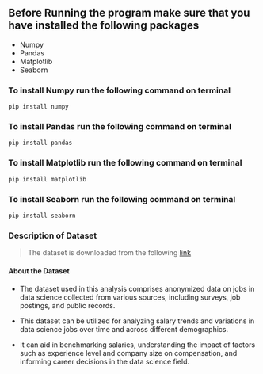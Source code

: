 ## Before Running the program make sure that you have installed the following packages
- Numpy
- Pandas
- Matplotlib
- Seaborn

### To install Numpy run the following command on terminal
```
pip install numpy
```

### To install Pandas run the following command on terminal
```
pip install pandas
```

### To install Matplotlib run the following command on terminal
```
pip install matplotlib
```

### To install Seaborn run the following command on terminal
```
pip install seaborn
```


### **Description of Dataset** 
> The dataset is downloaded from the following [link](https://www.kaggle.com/datasets/hummaamqaasim/jobs-in-data)

#### **About the Dataset**
- The dataset used in this analysis comprises anonymized data on jobs in data science collected from various sources, including surveys, job postings, and public records.
  
- This dataset can be utilized for analyzing salary trends and variations in data science jobs over time and across different demographics.
  
- It can aid in benchmarking salaries, understanding the impact of factors such as experience level and company size on compensation, and informing career decisions in the data science field.


